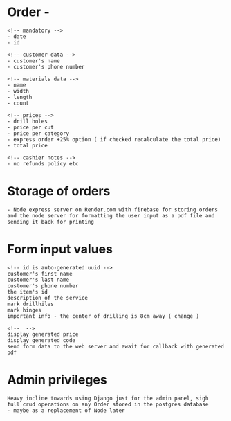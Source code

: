 # Order - 
    <!-- mandatory -->
    - date
    - id

    <!-- customer data -->
    - customer's name
    - customer's phone number

    <!-- materials data -->
    - name
    - width
    - length
    - count

    <!-- prices -->
    - drill holes
    - price per cut
    - price per category
    - express order +25% option ( if checked recalculate the total price)
    - total price

    <!-- cashier notes -->
    - no refunds policy etc

# Storage of orders
    - Node express server on Render.com with firebase for storing orders and the node server for formatting the user input as a pdf file and sending it back for printing

# Form input values 
    <!-- id is auto-generated uuid -->
    customer's first name
    customer's last name
    customer's phone number
    the item's id
    description of the service
    mark drillhiles
    mark hinges
    important info - the center of drilling is 8cm away ( change )

    <!--  -->
    display generated price
    display generated code
    send form data to the web server and await for callback with generated pdf

# Admin privileges 
    Heavy incline towards using Django just for the admin panel, sigh
    full crud operations on any Order stored in the postgres database
    - maybe as a replacement of Node later

